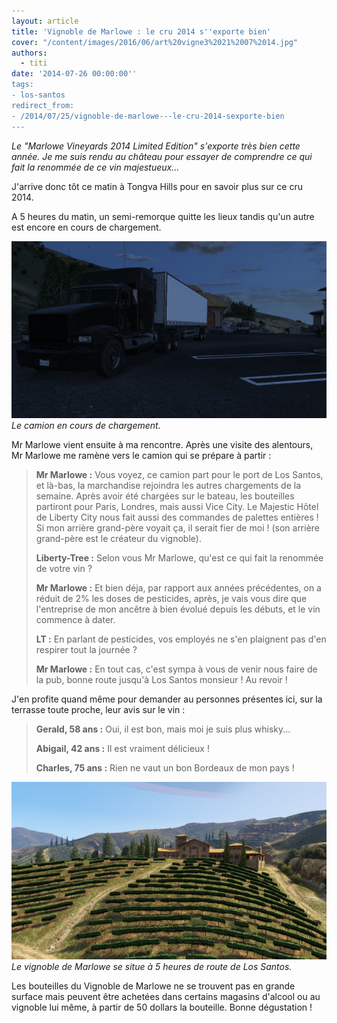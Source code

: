 ```yaml
---
layout: article
title: 'Vignoble de Marlowe : le cru 2014 s''exporte bien'
cover: "/content/images/2016/06/art%20vigne3%2021%2007%2014.jpg"
authors:
  - titi
date: '2014-07-26 00:00:00''
tags:
- los-santos
redirect_from:
- /2014/07/25/vignoble-de-marlowe---le-cru-2014-sexporte-bien
---
```


_Le "Marlowe Vineyards 2014 Limited Edition" s'exporte très bien cette année. Je me suis rendu au château pour essayer de comprendre ce qui fait la renommée de ce vin majestueux..._

J'arrive donc tôt ce matin à Tongva Hills pour en savoir plus sur ce cru 2014.

A 5 heures du matin, un semi-remorque quitte les lieux tandis qu'un autre est encore en cours de chargement.

![Le camion en cours de chargement.](/content/images/2016/06/art%20vigne%2021%2007%2014.jpg)
_Le camion en cours de chargement._

Mr Marlowe vient ensuite à ma rencontre. Après une visite des alentours, Mr Marlowe me ramène vers le camion qui se prépare à partir :

> **Mr Marlowe :** Vous voyez, ce camion part pour le port de Los Santos, et là-bas, la marchandise rejoindra les autres chargements de la semaine. Après avoir été chargées sur le bateau, les bouteilles partiront pour Paris, Londres, mais aussi Vice City. Le Majestic Hôtel de Liberty City nous fait aussi des commandes de palettes entières ! Si mon arrière grand-père voyait ça, il serait fier de moi ! (son arrière grand-père est le créateur du vignoble).
> 
> **Liberty-Tree :** Selon vous Mr Marlowe, qu'est ce qui fait la renommée de votre vin ?
> 
> **Mr Marlowe :** Et bien déja, par rapport aux années précédentes, on a réduit de 2% les doses de pesticides, après, je vais vous dire que l'entreprise de mon ancêtre à bien évolué depuis les débuts, et le vin commence à dater.
> 
> **LT :** En parlant de pesticides, vos employés ne s'en plaignent pas d'en respirer tout la journée ?
> 
> **Mr Marlowe :** En tout cas, c'est sympa à vous de venir nous faire de la pub, bonne route jusqu'à Los Santos monsieur ! Au revoir !

J'en profite quand même pour demander au personnes présentes ici, sur la terrasse toute proche, leur avis sur le vin :

> **Gerald, 58 ans :** Oui, il est bon, mais moi je suis plus whisky...
> 
> **Abigail, 42 ans :** Il est vraiment délicieux !
> 
> **Charles, 75 ans :** Rien ne vaut un bon Bordeaux de mon pays !

![Le vignoble de Marlowe se situe à 5 heures de route de Los Santos.](/content/images/2016/06/art%20vigne%202%2021%2007%2014.jpg)
_Le vignoble de Marlowe se situe à 5 heures de route de Los Santos._

Les bouteilles du Vignoble de Marlowe ne se trouvent pas en grande surface mais peuvent être achetées dans certains magasins d'alcool ou au vignoble lui même, à partir de 50 dollars la bouteille. Bonne dégustation !